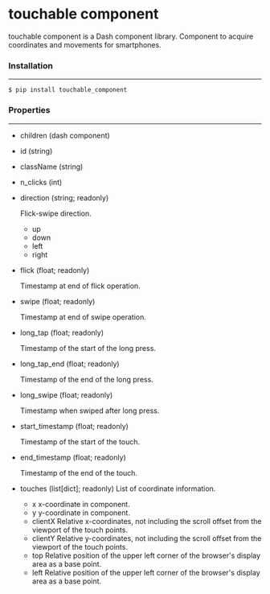 # touchable component

touchable component is a Dash component library.
Component to acquire coordinates and movements for smartphones.

### Installation
***

    $ pip install touchable_component

### Properties
***

- children (dash component)
- id (string)
- className (string)
- n_clicks (int)
- direction (string; readonly)

    Flick-swipe direction.
    - up
    - down
    - left
    - right

- flick (float; readonly)

    Timestamp at end of flick operation.

- swipe (float; readonly)

    Timestamp at end of swipe operation.

- long_tap (float; readonly)

    Timestamp of the start of the long press.

- long_tap_end (float; readonly)

    Timestamp of the end of the long press.

- long_swipe (float; readonly)

    Timestamp when swiped after long press.
- start_timestamp (float; readonly)

    Timestamp of the start of the touch.

- end_timestamp (float; readonly)

    Timestamp of the end of the touch.

- touches (list[dict]; readonly)
    List of coordinate information.
    - x
        x-coordinate in component.
    - y
        y-coordinate in component.
    - clientX
        Relative x-coordinates, not including the scroll offset from the viewport of the touch points.
    - clientY
        Relative y-coordinates, not including the scroll offset from the viewport of the touch points.
    - top
        Relative position of the upper left corner of the browser's display area as a base point.
    - left
        Relative position of the upper left corner of the browser's display area as a base point.
